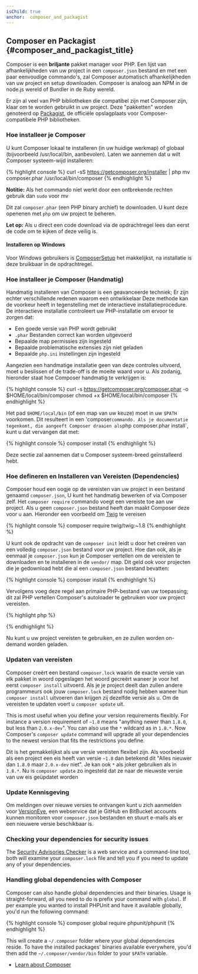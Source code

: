 ```yaml
---
isChild: true
anchor:  composer_and_packagist
---
```


## Composer en Packagist {#composer_and_packagist_title}

Composer is een **briljante** pakket manager voor PHP. Een lijst van afhankelijkheden van uw project in een `composer.json` bestand en met een paar eenvoudige commando's, zal Composer automatisch afhankelijkheden van uw project en setup downloaden. Composer is analoog aan NPM in de node.js wereld of Bundler in de Ruby wereld.

Er zijn al veel van PHP bibliotheken die compatibel zijn met Composer zijn, klaar om te worden gebruikt in uw project. Deze
"pakketten" worden genoteerd op [Packagist], de officiële opslagplaats voor Composer-compatibele PHP bibliotheken.

### Hoe installeer je Composer

U kunt Composer lokaal te installeren (in uw huidige werkmap) of globaal (bijvoorbeeld /usr/local/bin, aanbevolen).
Laten we aannemen dat u wilt Composer systeem-wijd installeren:

{% highlight console %}
curl -sS https://getcomposer.org/installer | php
mv composer.phar /usr/local/bin/composer
{% endhighlight %}

<strong>Notitie:</strong> Als het commando niet werkt door een ontbrekende rechten gebruik dan `sudo` voor mv

Dit zal `composer.phar` (een PHP binary archief) te downloaden. U kunt deze openenen met `php` om uw project te beheren.

<strong>Let op:</strong> Als u direct een code download via de opdrachtregel lees dan eerst de code om te kijken of deze veilig is.

#### Installeren op Windows

Voor Windows gebruikers is [ComposerSetup] het makkelijkst, na installatie is deze bruikbaar in de opdrachtregel.

### Hoe installeer je Composer (Handmatig)

Handmatig installeren van Composer is een geavanceerde techniek; Er zijn echter verschillende redenen waarom een ontwikkelaar Deze methode kan de voorkeur heeft in tegenstelling met de interactieve installatieprocedure. De interactieve installatie controleert uw PHP-installatie om ervoor te zorgen dat:

- Een goede versie van PHP wordt gebruikt
- `.phar` Bestanden correct kan worden uitgevoerd
- Bepaalde map permissies zijn ingesteld
- Bepaalde problematische extensies zijn niet geladen
- Bepaalde `php.ini` instellingen zijn ingesteld

Aangezien een handmatige installatie geen van deze controles uitvoerd, moet u beslissen of de trade-off is de moeite waard voor u. Als zodanig, hieronder staat hoe Composer handmatig te verkrijgen is:

{% highlight console %}
curl -s https://getcomposer.org/composer.phar -o $HOME/local/bin/composer
chmod +x $HOME/local/bin/composer
{% endhighlight %}

Het pad `$HOME/local/bin` (of een map van uw keuze) moet in uw `$PATH` voorkomen. Dit resulteert in een 'composer` commando.
Als je documentatie tegenkomt, die aangeeft Composer draaien als `php composer.phar install`, kunt u dat vervangen dat met:

{% highlight console %}
composer install
{% endhighlight %}

Deze sectie zal aannemen dat u Composer systeem-breed geïnstalleerd hebt.

### Hoe defineren en Installeren van Vereisten (Dependencies)

Composer houd een oogje op de vereisten van uw project in een bestand genaamd `composer.json`, U kunt het handmatig bewerken of via Composer zelf. Het `composer require` commando voegt een vereiste toe aan uw project.
Als u geen `composer.json` bestand heeft dan maakt Composer deze voor u aan.
Hieronder een voorbeeld om [Twig] te vereisen

{% highlight console %}
composer require twig/twig:~1.8
{% endhighlight %}

U kunt ook de opdracht van de `composer init` leidt u door het creëren van een volledig `composer.json` bestand voor uw project. Hoe dan ook, als je eenmaal je `composer.json` kun je Composer vertellen om de vereisten te downloaden en te installeren in de `vendor/` map. Dit geld ook voor projecten die je gedownload hebt die al een `composer.json` bestand bevatten:

{% highlight console %}
composer install
{% endhighlight %}

Vervolgens voeg deze regel aan primaire PHP-bestand van uw toepassing; dit zal PHP vertellen Composer's autoloader te gebruiken voor uw project vereisten.

{% highlight php %}
<?php
require 'vendor/autoload.php';
?>
{% endhighlight %}

Nu kunt u uw project vereisten te gebruiken, en ze zullen worden on-demand worden geladen.

### Updaten van vereisten

Composer creërt een bestand `composer.lock` waarin de exacte versie van elk pakket in woord opgeslagen het woord gecreërt waneer je voor het eerst `composer install` uitvoerd. Als je je project deelt dan zullen andere programmeurs ook jouw `composer.lock` bestand nodig hebben waneer hun `composer install` uitvoeren dan krijgen zij dezelfde versie als u. Om de vereisten te updaten voert u `composer update` uit.

This is most useful when you define your version requirements flexibly. For instance a version 
requirement of `~1.8` means "anything newer than `1.8.0`, but less than `2.0.x-dev`". You can also use 
the `*` wildcard as in `1.8.*`. Now Composer's `composer update` command will upgrade all your
dependencies to the newest version that fits the restrictions you define.

Dit is het gemakkelijkst als uw versie vereisten flexibel zijn. Als voorbeeld als een project een eis heeft van versie `~1.8` dan betekend dit "Alles nieuwer dan `1.8.0` maar `2.0.x-dev` niet". Je kan ook `*` als joker gebruiken als in `1.8.*`. Nu is `composer update` zo ingesteld dat ze naar de nieuwste versie van uw eis geüpdatet worden

### Update Kennisgeving

Om meldingen over nieuwe versies te ontvangen kunt u zich aanmelden voor [VersionEye], een webservice dat je GitHub en BitBucket accounts kunnen monitoren voor `composer.json` bestanden en stuurt e-mails als er een nieuwere versie beschikbaar is.

### Checking your dependencies for security issues

The [Security Advisories Checker] is a web service and a command-line tool, both will examine your `composer.lock`
file and tell you if you need to update any of your dependencies.

### Handling global dependencies with Composer

Composer can also handle global dependencies and their binaries. Usage is straight-forward, all you need
to do is prefix your command with `global`. If per example you wanted to install PHPUnit and have it 
available globally, you'd run the following command:

{% highlight console %}
composer global require phpunit/phpunit
{% endhighlight %}

This will create a `~/.composer` folder where your global dependencies reside. To have the installed
packages' binaries available everywhere, you'd then add the `~/.composer/vendor/bin` folder to your 
`$PATH` variable.

* [Learn about Composer]

[Packagist]: http://packagist.org/
[Twig]: http://twig.sensiolabs.org
[VersionEye]: https://www.versioneye.com/
[Security Advisories Checker]: https://security.sensiolabs.org/
[Learn about Composer]: http://getcomposer.org/doc/00-intro.md
[ComposerSetup]: https://getcomposer.org/Composer-Setup.exe
